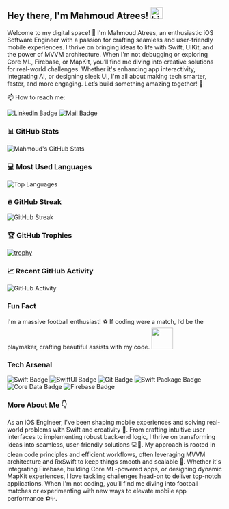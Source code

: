 ## Hey there, I'm Mahmoud Atrees! <img src="https://user-images.githubusercontent.com/1303154/88677602-1635ba80-d120-11ea-84d8-d263ba5fc3c0.gif" width="28px" alt="hi">

Welcome to my digital space! 🌟 I'm Mahmoud Atrees, an enthusiastic iOS Software Engineer with a passion for crafting seamless and user-friendly mobile experiences. I thrive on bringing ideas to life with Swift, UIKit, and the power of MVVM architecture. When I'm not debugging or exploring Core ML, Firebase, or MapKit, you’ll find me diving into creative solutions for real-world challenges. Whether it's enhancing app interactivity, integrating AI, or designing sleek UI, I'm all about making tech smarter, faster, and more engaging.
Let’s build something amazing together! 🚀

📫 How to reach me:

[![Linkedin Badge](https://img.shields.io/badge/LinkedIn-0077B5?style=for-the-badge&logo=linkedin&logoColor=white)](https://www.linkedin.com/in/mahmoud-atrees-557518234/)
[![Mail Badge](https://img.shields.io/badge/Gmail-D14836?style=for-the-badge&logo=gmail&logoColor=white)](mailto:mahmoudatreesios@gmail.com)

### 📊 GitHub Stats
![Mahmoud's GitHub Stats](https://github-readme-stats.vercel.app/api?username=mahmoud-atreesios&show_icons=true&hide_title=true&count_private=true&hide=prs&theme=radical)

### 💻 Most Used Languages
![Top Languages](https://github-readme-stats.vercel.app/api/top-langs/?username=mahmoud-atreesios&layout=compact&theme=radical)

### 🔥 GitHub Streak
![GitHub Streak](https://github-readme-streak-stats.herokuapp.com/?user=mahmoud-atreesios&theme=radical)

### 🏆 GitHub Trophies
[![trophy](https://github-profile-trophy.vercel.app/?username=mahmoud-atreesios)](https://github.com/ryo-ma/github-profile-trophy)

### 📈 Recent GitHub Activity
![GitHub Activity](https://github-readme-activity-graph.cyclic.app/graph?username=mahmoud-atreesios&theme=react)


### Fun Fact

I'm a massive football enthusiast! ⚽ If coding were a match, I’d be the playmaker, crafting beautiful assists with my code. <img src="https://i.giphy.com/media/v1.Y2lkPTc5MGI3NjExcjlzZjdrbXA2YTdwd25yb2llOTQzNnBkdWo2Z3l1cDFkMDI4aTlmMiZlcD12MV9pbnRlcm5hbF9naWZfYnlfaWQmY3Q9Zw/IpKxfPy33hMRy/giphy.gif" width="50">

### Tech Arsenal

![Swift Badge](https://img.shields.io/badge/-Swift-F05138?style=for-the-badge&logo=swift&logoColor=white)
![SwiftUI Badge](https://img.shields.io/badge/-SwiftUI-0D96F6?style=for-the-badge&logo=swift&logoColor=white)
![Git Badge](https://img.shields.io/badge/-Git-F05032?style=for-the-badge&logo=git&logoColor=white)
![Swift Package Badge](https://img.shields.io/badge/-Swift_Package-FA7343?style=for-the-badge&logo=swift&logoColor=white)
![Core Data Badge](https://img.shields.io/badge/-Core_Data-572D79?style=for-the-badge&logo=apple&logoColor=white)
![Firebase Badge](https://img.shields.io/badge/-Firebase-FFCA28?style=for-the-badge&logo=firebase&logoColor=black)

### More About Me 👇 

As an iOS Engineer, I've been shaping mobile experiences and solving real-world problems with Swift and creativity 🌟. From crafting intuitive user interfaces to implementing robust back-end logic, I thrive on transforming ideas into seamless, user-friendly solutions 💻📱. My approach is rooted in clean code principles and efficient workflows, often leveraging MVVM architecture and RxSwift to keep things smooth and scalable 🚀. Whether it's integrating Firebase, building Core ML-powered apps, or designing dynamic MapKit experiences, I love tackling challenges head-on to deliver top-notch applications. When I'm not coding, you’ll find me diving into football matches or experimenting with new ways to elevate mobile app performance ⚽✨.

<!---
mahmoud-atreesios/mahmoud-atreesios is a ✨ special ✨ repository because its `README.md` (this file) appears on your GitHub profile.
You can click the Preview link to take a look at your changes.
--->
